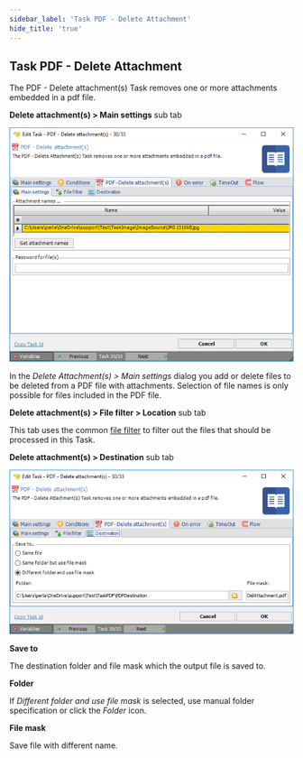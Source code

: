 ```yaml
---
sidebar_label: 'Task PDF - Delete Attachment'
hide_title: 'true'
---
```


## Task PDF - Delete Attachment

The PDF - Delete attachment(s) Task removes one or more attachments embedded in a pdf file.
 
**Delete attachment(s) > Main settings** sub tab

![](../../../../../static/img/taskpdfdeleteattachmentsmain.png)

In the *Delete Attachment(s) > Main settings* dialog you add or delete files to be deleted from a PDF file with attachments. Selection of file names is only possible for files included in the PDF file.
 
**Delete attachment(s) > File filter > Location** sub tab

This tab uses the common [file filter](../../job-tasks-file-filter.md) to filter out the files that should be processed in this Task.
 
**Delete attachment(s) > Destination** sub tab

![](../../../../../static/img/taskpdfdeleteattachmentsdestination.png)

**Save to**

The destination folder and file mask which the output file is saved to.
 
**Folder**

If *Different folder and use file mask* is selected, use manual folder specification or click the *Folder* icon.
 
**File mask**

Save file with different name.